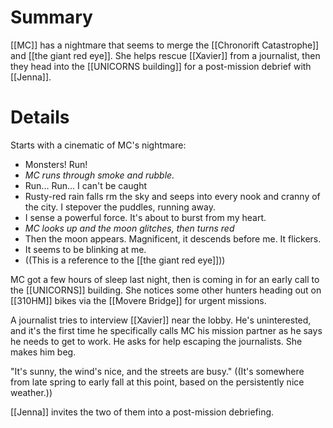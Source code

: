 # Summary

[[MC]] has a nightmare that seems to merge the [[Chronorift Catastrophe]] and [[the giant red eye]]. She helps rescue [[Xavier]] from a journalist, then they head into the [[UNICORNS building]] for a post-mission debrief with [[Jenna]].

# Details

Starts with a cinematic of MC's nightmare:
* Monsters! Run!
* *MC runs through smoke and rubble.*
* Run... Run... I can't be caught
* Rusty-red rain falls rm the sky and seeps into every nook and cranny of the city. I stepover the puddles, running away.
* I sense a powerful force. It's about to burst from my heart.
*  *MC looks up and the moon glitches, then turns red*
* Then the moon appears. Magnificent, it descends before me. It flickers.
* It seems to be blinking at me.
* ((This is a reference to the [[the giant red eye]]))

MC got a few hours of sleep last night, then is coming in for an early call to the [[UNICORNS]] building. She notices some other hunters heading out on [[310HM]] bikes via the [[Movere Bridge]] for urgent missions.

A journalist tries to interview [[Xavier]] near the lobby. He's uninterested, and it's the first time he specifically calls MC his mission partner as he says he needs to get to work. He asks for help escaping the journalists. She makes him beg.

"It's sunny, the wind's nice, and the streets are busy." ((It's somewhere from late spring to early fall at this point, based on the persistently nice weather.))

[[Jenna]] invites the two of them into a post-mission debriefing.